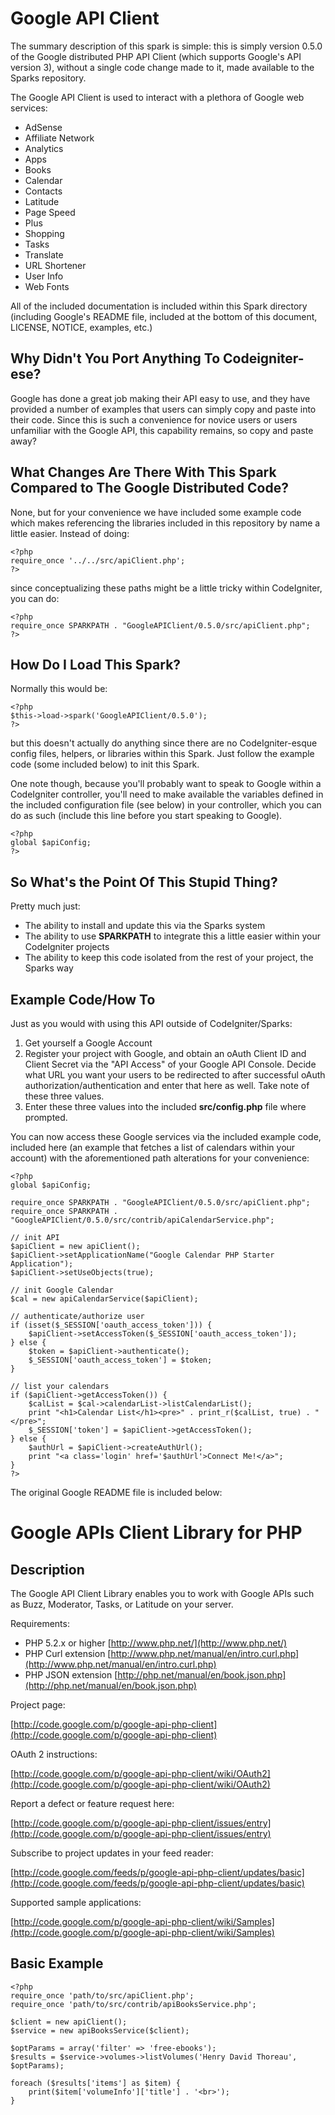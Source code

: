 Google API Client
=================

The summary description of this spark is simple: this is simply version 0.5.0 of the Google distributed PHP API Client (which supports Google's API version 3), without a single code change made to it, made available to the Sparks repository.

The Google API Client is used to interact with a plethora of Google web services:

- AdSense
- Affiliate Network
- Analytics
- Apps
- Books
- Calendar
- Contacts
- Latitude
- Page Speed
- Plus
- Shopping
- Tasks
- Translate
- URL Shortener
- User Info
- Web Fonts

All of the included documentation is included within this Spark directory (including Google's README file, included at the bottom of this document, LICENSE, NOTICE, examples, etc.)

Why Didn't You Port Anything To Codeigniter-ese?
------------------------------------------------

Google has done a great job making their API easy to use, and they have provided a number of examples that users can simply copy and paste into their code. Since this is such a convenience for novice users or users unfamiliar with the Google API, this capability remains, so copy and paste away?

What Changes Are There With This Spark Compared to The Google Distributed Code?
-------------------------------------------------------------------------------

None, but for your convenience we have included some example code which makes referencing the libraries included in this repository by name a little easier. Instead of doing:

	<?php
	require_once '../../src/apiClient.php';
	?>

since conceptualizing these paths might be a little tricky within CodeIgniter, you can do:

	<?php
	require_once SPARKPATH . "GoogleAPIClient/0.5.0/src/apiClient.php";
	?>
	

How Do I Load This Spark?
-------------------------

Normally this would be:

	<?php
	$this->load->spark('GoogleAPIClient/0.5.0');
	?>
	
but this doesn't actually do anything since there are no CodeIgniter-esque config files, helpers, or libraries within this Spark. Just follow the example code (some included below) to init this Spark.

One note though, because you'll probably want to speak to Google within a CodeIgniter controller, you'll need to make available the variables defined in the included configuration file (see below) in your controller, which you can do as such (include this line before you start speaking to Google).

	<?php
	global $apiConfig;
	?>

So What's the Point Of This Stupid Thing?
-----------------------------------------

Pretty much just:

- The ability to install and update this via the Sparks system
- The ability to use **SPARKPATH** to integrate this a little easier within your CodeIgniter projects
- The ability to keep this code isolated from the rest of your project, the Sparks way

Example Code/How To
-------------------

Just as you would with using this API outside of CodeIgniter/Sparks:

1. Get yourself a Google Account
2. Register your project with Google, and obtain an oAuth Client ID and Client Secret via the "API Access" of your Google API Console. Decide what URL you want your users to be redirected to after successful oAuth authorization/authentication and enter that here as well. Take note of these three values.
3. Enter these three values into the included **src/config.php** file where prompted.

You can now access these Google services via the included example code, included here (an example that fetches a list of calendars within your account) with the aforementioned path alterations for your convenience:

	<?php
	global $apiConfig;

	require_once SPARKPATH . "GoogleAPIClient/0.5.0/src/apiClient.php";
	require_once SPARKPATH . "GoogleAPIClient/0.5.0/src/contrib/apiCalendarService.php";

	// init API
	$apiClient = new apiClient();
	$apiClient->setApplicationName("Google Calendar PHP Starter Application");
	$apiClient->setUseObjects(true);
	
	// init Google Calendar
	$cal = new apiCalendarService($apiClient);

	// authenticate/authorize user
	if (isset($_SESSION['oauth_access_token'])) {
		$apiClient->setAccessToken($_SESSION['oauth_access_token']);
	} else {
		$token = $apiClient->authenticate();
		$_SESSION['oauth_access_token'] = $token;
	}

	// list your calendars
	if ($apiClient->getAccessToken()) {
		$calList = $cal->calendarList->listCalendarList();
		print "<h1>Calendar List</h1><pre>" . print_r($calList, true) . "</pre>";
		$_SESSION['token'] = $apiClient->getAccessToken();
	} else {
		$authUrl = $apiClient->createAuthUrl();
		print "<a class='login' href='$authUrl'>Connect Me!</a>";
	}
	?>


The original Google README file is included below:


Google APIs Client Library for PHP
==================================

Description
-----------

The Google API Client Library enables you to work with Google APIs such as Buzz, Moderator, Tasks, or Latitude on your server.

Requirements:

- PHP 5.2.x or higher [http://www.php.net/](http://www.php.net/)
- PHP Curl extension [http://www.php.net/manual/en/intro.curl.php](http://www.php.net/manual/en/intro.curl.php)
- PHP JSON extension [http://php.net/manual/en/book.json.php](http://php.net/manual/en/book.json.php)

Project page:

[http://code.google.com/p/google-api-php-client](http://code.google.com/p/google-api-php-client)

OAuth 2 instructions:

[http://code.google.com/p/google-api-php-client/wiki/OAuth2](http://code.google.com/p/google-api-php-client/wiki/OAuth2)

Report a defect or feature request here:

[http://code.google.com/p/google-api-php-client/issues/entry](http://code.google.com/p/google-api-php-client/issues/entry)

Subscribe to project updates in your feed reader:
 
[http://code.google.com/feeds/p/google-api-php-client/updates/basic](http://code.google.com/feeds/p/google-api-php-client/updates/basic)

Supported sample applications:

[http://code.google.com/p/google-api-php-client/wiki/Samples](http://code.google.com/p/google-api-php-client/wiki/Samples)

Basic Example
-------------

	<?php
	require_once 'path/to/src/apiClient.php';
	require_once 'path/to/src/contrib/apiBooksService.php';

	$client = new apiClient();
	$service = new apiBooksService($client);

	$optParams = array('filter' => 'free-ebooks');
	$results = $service->volumes->listVolumes('Henry David Thoreau', $optParams);

	foreach ($results['items'] as $item) {
		print($item['volumeInfo']['title'] . '<br>');
	}
	